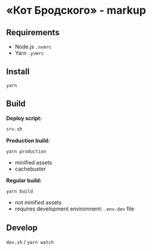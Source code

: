 # «Кот Бродского» - markup

## Requirements

 * Node.js `.nvmrc`
 * Yarn `.yvmrc`

## Install

```
yarn
```

## Build

**Deploy script:**

```bash
srv.sh
```

**Production build:**

```bash
yarn production
```

- minified assets
- cachebuster

**Regular build:**

```
yarn build
```

- not minified assets
- requires development environment: `.env-dev` file

## Develop

`dev.sh` / `yarn watch`

